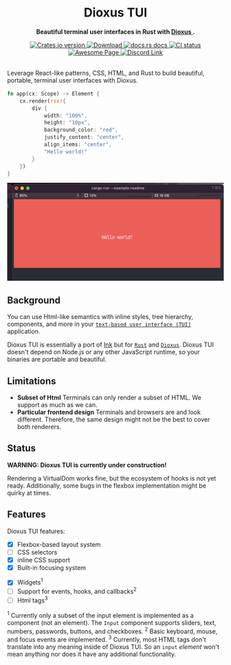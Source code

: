 <div align="center">
  <h1>Dioxus TUI</h1>
  <p>
    <strong>Beautiful terminal user interfaces in Rust with <a href="https://dioxuslabs.com/">Dioxus </a>.</strong>
  </p>
</div>

<div align="center">
  <!-- Crates version -->
  <a href="https://crates.io/crates/dioxus">
    <img src="https://img.shields.io/crates/v/dioxus.svg?style=flat-square"
    alt="Crates.io version" />
  </a>
  <!-- Downloads -->
  <a href="https://crates.io/crates/dioxus">
    <img src="https://img.shields.io/crates/d/dioxus.svg?style=flat-square"
      alt="Download" />
  </a>
  <!-- docs -->
  <a href="https://docs.rs/dioxus">
    <img src="https://img.shields.io/badge/docs-latest-blue.svg?style=flat-square"
      alt="docs.rs docs" />
  </a>
  <!-- CI -->
  <a href="https://github.com/jkelleyrtp/dioxus/actions">
    <img src="https://github.com/dioxuslabs/dioxus/actions/workflows/main.yml/badge.svg"
      alt="CI status" />
  </a>

  <!--Awesome -->
  <a href="https://github.com/dioxuslabs/awesome-dioxus">
    <img src="https://cdn.rawgit.com/sindresorhus/awesome/d7305f38d29fed78fa85652e3a63e154dd8e8829/media/badge.svg" alt="Awesome Page" />
  </a>
  <!-- Discord -->
  <a href="https://discord.gg/XgGxMSkvUM">
    <img src="https://img.shields.io/discord/899851952891002890.svg?logo=discord&style=flat-square" alt="Discord Link" />
  </a>
</div>

<br/>

Leverage React-like patterns, CSS, HTML, and Rust to build beautiful, portable, terminal user interfaces with Dioxus.

```rust
fn app(cx: Scope) -> Element {
    cx.render(rsx!{
        div {
            width: "100%",
            height: "10px",
            background_color: "red",
            justify_content: "center",
            align_items: "center",
            "Hello world!"
        }
    })
}
```

![demo app](examples/example.png)

## Background

You can use Html-like semantics with inline styles, tree hierarchy, components, and more in your [`text-based user interface (TUI)`](https://en.wikipedia.org/wiki/Text-based_user_interface) application.

Dioxus TUI is essentially a port of [Ink](https://github.com/vadimdemedes/ink) but for [`Rust`](https://www.rust-lang.org/) and [`Dioxus`](https://dioxuslabs.com/). Dioxus TUI doesn't depend on Node.js or any other JavaScript runtime, so your binaries are portable and beautiful.

## Limitations

- **Subset of Html**
  Terminals can only render a subset of HTML. We support as much as we can.
- **Particular frontend design**
  Terminals and browsers are and look different. Therefore, the same design might not be the best to cover both renderers.

## Status

**WARNING: Dioxus TUI is currently under construction!**

Rendering a VirtualDom works fine, but the ecosystem of hooks is not yet ready. Additionally, some bugs in the flexbox implementation might be quirky at times.

## Features

Dioxus TUI features:

- [x] Flexbox-based layout system
- [ ] CSS selectors
- [x] inline CSS support
- [x] Built-in focusing system

* [x] Widgets<sup>1</sup>
* [ ] Support for events, hooks, and callbacks<sup>2</sup>
* [ ] Html tags<sup>3</sup>

<sup>1</sup> Currently only a subset of the input element is implemented as a component (not an element). The `Input` component supports sliders, text, numbers, passwords, buttons, and checkboxes.
<sup>2</sup> Basic keyboard, mouse, and focus events are implemented.
<sup>3</sup> Currently, most HTML tags don't translate into any meaning inside of Dioxus TUI. So an `input` _element_ won't mean anything nor does it have any additional functionality.
